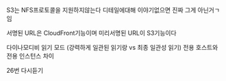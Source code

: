 

S3는 NFS프로토콜을 지원하지않는다
디테일에대해 이야기없으면 진짜 그게 아닌거ㄱ임 

서명된 URL은 CloudFront기능이며
미리서명된 URL이 S3기능이다

다이나모디비 읽기 모드 (강력하게 일관된 읽기랑 vs 최종 일관성 읽기)
전용 호스트와 전용 인스턴스 차이

26번 다시듣기
